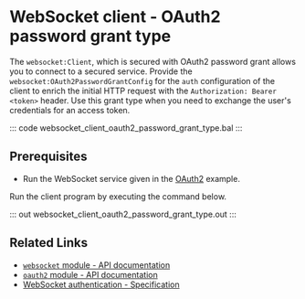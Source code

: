 # WebSocket client - OAuth2 password grant type

The `websocket:Client`, which is secured with OAuth2 password grant allows you to connect to a secured service. Provide the `websocket:OAuth2PasswordGrantConfig` for the `auth` configuration of the client to enrich the initial HTTP request with the `Authorization: Bearer <token>` header. Use this grant type when you need to exchange the user's credentials for an access token.

::: code websocket_client_oauth2_password_grant_type.bal :::

## Prerequisites
- Run the WebSocket service given in the [OAuth2](/learn/by-example/websocket-service-oauth2/) example.

Run the client program by executing the command below.

::: out websocket_client_oauth2_password_grant_type.out :::

## Related Links
- [`websocket` module - API documentation](https://lib.ballerina.io/ballerina/websocket/latest)
- [`oauth2` module - API documentation](https://lib.ballerina.io/ballerina/oauth2/latest/)
- [WebSocket authentication - Specification](/spec/websocket/#52-authentication-and-authorization)
